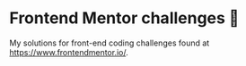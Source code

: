 # Frontend Mentor challenges 🎨
My solutions for front-end coding challenges found at https://www.frontendmentor.io/.
